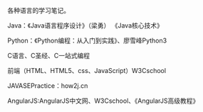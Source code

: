 各种语言的学习笔记。

Java：《Java语言程序设计》（梁勇） 《Java核心技术》

Python：《Python编程：从入门到实践》、廖雪峰Python3

C语言、C圣经、C一站式编程

前端（HTML、HTML5、css、JavaScript）W3Cschool

JAVASEPractice：how2j.cn

AngularJS:AngularJS中文网、W3Cschool、《AngularJS高级教程》


